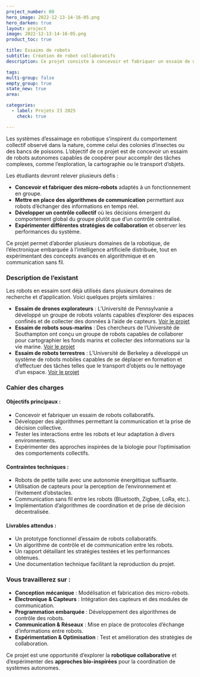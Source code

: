 ```yaml
---
project_number: 00
hero_image: 2022-12-13-14-16-05.png
hero_darken: true
layout: project
image: 2022-12-13-14-16-05.png
product_toc: true

title: Essaims de robots
subtitle: Création de robot collaboratifs
description: Ce projet consiste à concevoir et fabriquer un essaim de micro-robots collaboratifs capables de travailler ensemble de manière coordonnée. L’objectif est de développer des algorithmes de communication et de prise de décision collective, tout en explorant les principes de la robotique distribuée et des systèmes multi-agents.

tags: 
multi-group: false
empty_group: true
state_new: true
area: 

categories:
  - label: Projets I3 2025
    check: true

---
```


Les systèmes d’essaimage en robotique s’inspirent du comportement collectif observé dans la nature, comme celui des colonies d’insectes ou des bancs de poissons. L’objectif de ce projet est de concevoir un essaim de robots autonomes capables de coopérer pour accomplir des tâches complexes, comme l’exploration, la cartographie ou le transport d’objets.  

Les étudiants devront relever plusieurs défis :  
- **Concevoir et fabriquer des micro-robots** adaptés à un fonctionnement en groupe.  
- **Mettre en place des algorithmes de communication** permettant aux robots d’échanger des informations en temps réel.  
- **Développer un contrôle collectif** où les décisions émergent du comportement global du groupe plutôt que d’un contrôle centralisé.  
- **Expérimenter différentes stratégies de collaboration** et observer les performances du système.  

Ce projet permet d’aborder plusieurs domaines de la robotique, de l’électronique embarquée à l’intelligence artificielle distribuée, tout en expérimentant des concepts avancés en algorithmique et en communication sans fil.  

### **Description de l’existant**  
Les robots en essaim sont déjà utilisés dans plusieurs domaines de recherche et d’application. Voici quelques projets similaires :  

- **Essaim de drones explorateurs** : L’Université de Pennsylvanie a développé un groupe de robots volants capables d’explorer des espaces confinés et de collecter des données à l’aide de capteurs. [Voir le projet](https://www.leblogduwis.com/des-robots-volants-jouant-le-theme-de-james-bond/)  
- **Essaim de robots sous-marins** : Des chercheurs de l’Université de Southampton ont conçu un groupe de robots capables de collaborer pour cartographier les fonds marins et collecter des informations sur la vie marine. [Voir le projet](https://ocean.soton.ac.uk/driftcam)  
- **Essaim de robots terrestres** : L’Université de Berkeley a développé un système de robots mobiles capables de se déplacer en formation et d’effectuer des tâches telles que le transport d’objets ou le nettoyage d’un espace. [Voir le projet](https://arxiv.org/abs/2206.14349)  

### **Cahier des charges**  
#### **Objectifs principaux :**  
- Concevoir et fabriquer un essaim de robots collaboratifs.  
- Développer des algorithmes permettant la communication et la prise de décision collective.  
- Tester les interactions entre les robots et leur adaptation à divers environnements.  
- Expérimenter des approches inspirées de la biologie pour l’optimisation des comportements collectifs.  

#### **Contraintes techniques :**  
- Robots de petite taille avec une autonomie énergétique suffisante.  
- Utilisation de capteurs pour la perception de l’environnement et l’évitement d’obstacles.  
- Communication sans fil entre les robots (Bluetooth, Zigbee, LoRa, etc.).  
- Implémentation d’algorithmes de coordination et de prise de décision décentralisée.  

#### **Livrables attendus :**  
- Un prototype fonctionnel d’essaim de robots collaboratifs.  
- Un algorithme de contrôle et de communication entre les robots.  
- Un rapport détaillant les stratégies testées et les performances obtenues.  
- Une documentation technique facilitant la reproduction du projet.  

### **Vous travaillerez sur :**  
- **Conception mécanique** : Modélisation et fabrication des micro-robots.  
- **Électronique & Capteurs** : Intégration des capteurs et des modules de communication.  
- **Programmation embarquée** : Développement des algorithmes de contrôle des robots.  
- **Communication & Réseaux** : Mise en place de protocoles d’échange d’informations entre robots.  
- **Expérimentation & Optimisation** : Test et amélioration des stratégies de collaboration.  

Ce projet est une opportunité d’explorer la **robotique collaborative** et d’expérimenter des **approches bio-inspirées** pour la coordination de systèmes autonomes.
